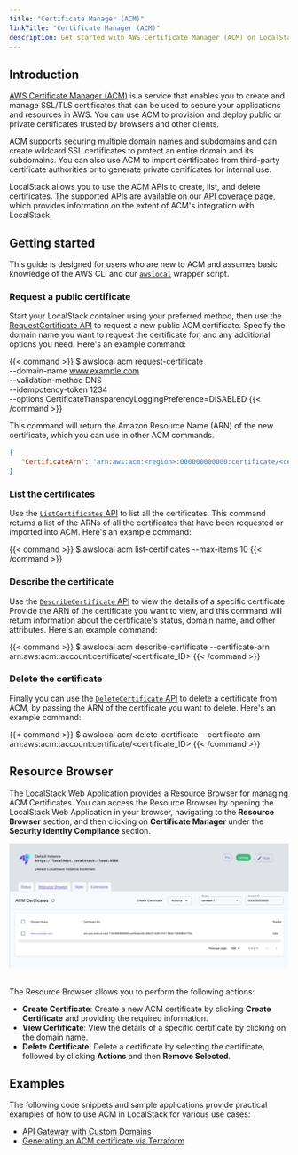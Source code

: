 ```yaml
---
title: "Certificate Manager (ACM)"
linkTitle: "Certificate Manager (ACM)"
description: Get started with AWS Certificate Manager (ACM) on LocalStack
---
```


## Introduction

[AWS Certificate Manager (ACM)](https://aws.amazon.com/certificate-manager/) is a service that enables you to create and manage SSL/TLS certificates that can be used to secure your applications and resources in AWS. You can use ACM to provision and deploy public or private certificates trusted by browsers and other clients.

ACM supports securing multiple domain names and subdomains and can create wildcard SSL certificates to protect an entire domain and its subdomains. You can also use ACM to import certificates from third-party certificate authorities or to generate private certificates for internal use.

LocalStack allows you to use the ACM APIs to create, list, and delete certificates. The supported APIs are available on our [API coverage page](https://docs.localstack.cloud/references/coverage/coverage_acm/), which provides information on the extent of ACM's integration with LocalStack.

## Getting started

This guide is designed for users who are new to ACM and assumes basic knowledge of the AWS CLI and our [`awslocal`](https://github.com/localstack/awscli-local) wrapper script.

### Request a public certificate

Start your LocalStack container using your preferred method, then use the [RequestCertificate API](https://docs.aws.amazon.com/acm/latest/APIReference/API_RequestCertificate.html) to request a new public ACM certificate. Specify the domain name you want to request the certificate for, and any additional options you need. Here's an example command:

{{< command >}}
$ awslocal acm request-certificate \
   --domain-name www.example.com \
   --validation-method DNS \
   --idempotency-token 1234 \
   --options CertificateTransparencyLoggingPreference=DISABLED
{{< /command >}}

This command will return the Amazon Resource Name (ARN) of the new certificate, which you can use in other ACM commands.

```json
{
   "CertificateArn": "arn:aws:acm:<region>:000000000000:certificate/<certificate_ID>"
}
```

### List the certificates

Use the [`ListCertificates` API](https://docs.aws.amazon.com/acm/latest/APIReference/API_ListCertificates.html) to list all the certificates. This command returns a list of the ARNs of all the certificates that have been requested or imported into ACM. Here's an example command:

{{< command >}}
$ awslocal acm list-certificates --max-items 10
{{< /command >}}

### Describe the certificate

Use the [`DescribeCertificate` API](https://docs.aws.amazon.com/acm/latest/APIReference/API_DescribeCertificate.html) to view the details of a specific certificate. Provide the ARN of the certificate you want to view, and this command will return information about the certificate's status, domain name, and other attributes. Here's an example command:

{{< command >}}
$ awslocal acm describe-certificate --certificate-arn arn:aws:acm:<region>:account:certificate/<certificate_ID>
{{< /command >}}

### Delete the certificate

Finally you can use the [`DeleteCertificate` API](https://docs.aws.amazon.com/acm/latest/APIReference/API_DeleteCertificate.html) to delete a certificate from ACM, by passing the ARN of the certificate you want to delete. Here's an example command:

{{< command >}}
$ awslocal acm delete-certificate --certificate-arn arn:aws:acm:<region>:account:certificate/<certificate_ID>
{{< /command >}}

## Resource Browser

The LocalStack Web Application provides a Resource Browser for managing ACM Certificates.
You can access the Resource Browser by opening the LocalStack Web Application in your browser, navigating to the **Resource Browser** section, and then clicking on **Certificate Manager** under the **Security Identity Compliance** section.

<img src="acm-resource-browser.png" alt="ACM Resource Browser" title="ACM Resource Browser" width="900" />
<br><br>

The Resource Browser allows you to perform the following actions:

- **Create Certificate**: Create a new ACM certificate by clicking **Create Certificate** and providing the required information.
- **View Certificate**: View the details of a specific certificate by clicking on the domain name.
- **Delete Certificate**: Delete a certificate by selecting the certificate, followed by clicking **Actions** and then **Remove Selected**.

## Examples

The following code snippets and sample applications provide practical examples of how to use ACM in LocalStack for various use cases:

- [API Gateway with Custom Domains](https://github.com/localstack/localstack-pro-samples/tree/master/apigw-custom-domain)
- [Generating an ACM certificate via Terraform](https://github.com/localstack/localstack-terraform-samples/tree/master/acm-route53)
